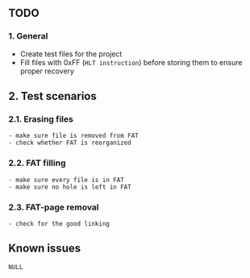 ## TODO

### 1. General
- Create test files for the project
- Fill files with 0xFF (```HLT instruction```) before storing them to ensure proper recovery

## 2. Test scenarios

### 2.1. Erasing files
    
    - make sure file is removed from FAT
    - check whether FAT is reorganized

### 2.2. FAT filling

    - make sure every file is in FAT
    - make sure no hole is left in FAT

### 2.3. FAT-page removal

    - check for the good linking

## Known issues

```NULL```
